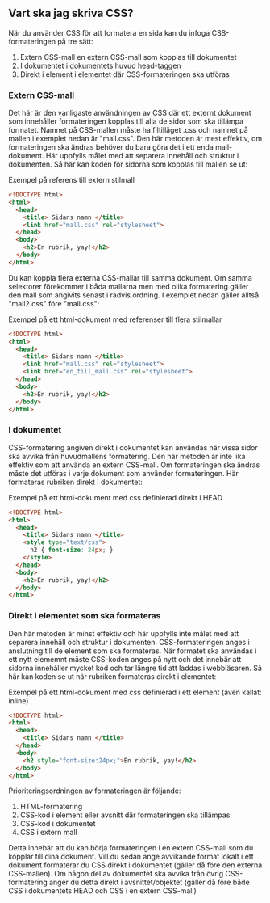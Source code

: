 ## Vart ska jag skriva CSS?

När du använder CSS för att formatera en sida kan du infoga CSS-formateringen på tre sätt:

1. Extern CSS-mall
en extern CSS-mall som kopplas till dokumentet
2. I dokumentet
i dokumentets huvud head-taggen
3. Direkt i element
i elementet där CSS-formateringen ska utföras

### Extern CSS-mall

Det här är den vanligaste användningen av CSS där ett externt dokument som innehåller formateringen kopplas till alla de
sidor som ska tillämpa formatet. Namnet på CSS-mallen måste ha filtilläget .css och namnet på mallen i exemplet nedan är
"mall.css".
Den här metoden är mest effektiv, om formateringen ska ändras behöver du bara göra det i ett enda mall-dokument.
Här uppfylls målet med att separera innehåll och struktur i dokumenten.
Så här kan koden för sidorna som kopplas till mallen se ut:

Exempel på referens till extern stilmall

```html
<!DOCTYPE html>
<html>
  <head>
    <title> Sidans namn </title>
    <link href="mall.css" rel="stylesheet">
  </head>
  <body>
    <h2>En rubrik, yay!</h2>
  </body>
</html>
```

Du kan koppla flera externa CSS-mallar till samma dokument. Om samma selektorer förekommer i båda
mallarna men med olika formatering gäller den mall som angivits senast i radvis ordning. I exemplet nedan
gäller alltså "mall2.css" före "mall.css":

Exempel på ett html-dokument med referenser till flera stilmallar

```html
<!DOCTYPE html>
<html>
  <head>
    <title> Sidans namn </title>
    <link href="mall.css" rel="stylesheet">
    <link href="en_till_mall.css" rel="stylesheet">
  </head>
  <body>
    <h2>En rubrik, yay!</h2>
  </body>
</html>
```

### I dokumentet

CSS-formatering angiven direkt i dokumentet kan användas när vissa sidor ska avvika från
huvudmallens formatering. Den här metoden är inte lika effektiv som att använda en extern CSS-mall.
Om formateringen ska ändras måste det utföras i varje dokument som använder formateringen.
Här formateras rubriken direkt i dokumentet:

Exempel på ett html-dokument med css definierad direkt i HEAD

```html
<!DOCTYPE html>
<html>
  <head>
    <title> Sidans namn </title>
    <style type="text/css">
      h2 { font-size: 24px; }
    </style>
  </head>
  <body>
    <h2>En rubrik, yay!</h2>
  </body>
</html>
```

### Direkt i elementet som ska formateras

Den här metoden är minst effektiv och här uppfylls inte målet med att separera innehåll och
struktur i dokumenten. CSS-formateringen anges i anslutning till de element som ska formateras.
När formatet ska användas i ett nytt elememnt måste CSS-koden anges på nytt och det innebär att sidorna
innehåller mycket kod och tar längre tid att laddas i webbläsaren.
Så här kan koden se ut när rubriken formateras direkt i elementet:

Exempel på ett html-dokument med css definierad i ett element (även kallat: inline)

```html
<!DOCTYPE html>
<html>
  <head>
    <title> Sidans namn </title>
  </head>
  <body>
    <h2 style="font-size:24px;">En rubrik, yay!</h2>
  </body>
</html>
```

Prioriteringsordningen av formateringen är följande:

1. HTML-formatering
2. CSS-kod i element eller avsnitt där formateringen ska tillämpas
3. CSS-kod i dokumentet
4. CSS i extern mall

Detta innebär att du kan börja formateringen i en extern CSS-mall som du kopplar till dina dokument.
Vill du sedan ange avvikande format lokalt i ett dokument formaterar du CSS direkt i dokumentet
(gäller då före den externa CSS-mallen). Om någon del av dokumentet ska avvika från övrig CSS-formatering
anger du detta direkt i avsnittet/objektet (gäller då före både CSS i dokumentets HEAD och CSS i en extern
CSS-mall)

